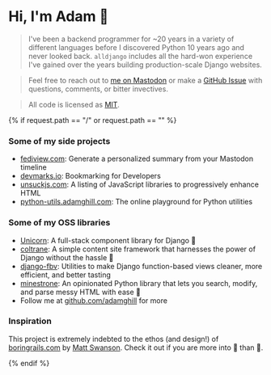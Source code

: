 # Hi, I'm Adam 👋

> I've been a backend programmer for ~20 years in a variety of different languages before I discovered Python 10 years
ago and never looked back. `alldjango` includes all the hard-won experience I've gained over the years building
production-scale Django websites.

> Feel free to reach out to [me on Mastodon](https://indieweb.social.com/@adamghill) or make a [GitHub
Issue](https://github.com/adamghill/alldjango.com/issues) with questions, comments, or bitter
invectives.

> All code is licensed as [MIT](https://choosealicense.com/licenses/mit/).

{% if request.path == "/" or request.path == "" %}

### Some of my side projects

- [fediview.com](https://fediview.com/): Generate a personalized summary from your Mastodon timeline
- [devmarks.io](https://devmarks.io/): Bookmarking for Developers
- [unsuckjs.com](https://unsuckjs.com/): A listing of JavaScript libraries to progressively enhance HTML
- [python-utils.adamghill.com](https://python-utils.adamghill.com/): The online playground for Python utilities

### Some of my OSS libraries

- [Unicorn](https://www.django-unicorn.com): A full-stack component library for Django 🦄
- [coltrane](https://coltrane.readthedocs.io/): A simple content site framework that harnesses the power of Django
without the hassle 🎵
- [django-fbv](https://django-fbv.readthedocs.io/): Utilities to make Django function-based views cleaner, more
efficient, and better tasting
- [minestrone](https://minestrone.readthedocs.io/): An opinionated Python library that lets you search, modify, and
parse messy HTML with ease 🥫
- Follow me at [github.com/adamghill](https://github.com/adamghill) for more

### Inspiration

This project is extremely indebted to the ethos (and design!) of [boringrails.com](https://boringrails.com) by [Matt
Swanson](https://twitter.com/_swanson). Check it out if you are more into 💎 than 🐍.

{% endif %}